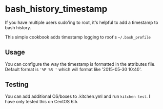 # bash_history_timestamp

If you have multiple users sudo'ing to root, it's helpful to add a timestamp to bash history.

This simple cookbook adds timestamp logging to root's `~/.bash_profile`

## Usage
You can configure the way the timestamp is formatted in the attributes file.  Default format is `'%F %R '` which will format like '2015-05-30 10:40'.

## Testing
You can add additional OS/boxes to .kitchen.yml and run `kitchen test`.  I have only tested this on CentOS 6.5.
